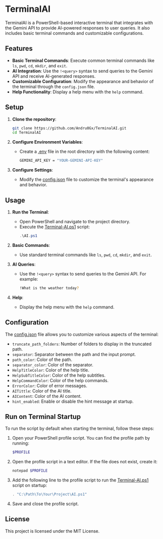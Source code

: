 # TerminalAI

TerminalAI is a PowerShell-based interactive terminal that integrates with the Gemini API to provide AI-powered responses to user queries. It also includes basic terminal commands and customizable configurations.

## Features

- **Basic Terminal Commands**: Execute common terminal commands like `ls`, `pwd`, `cd`, `mkdir`, and `exit`.
- **AI Integration**: Use the `!<query>` syntax to send queries to the Gemini API and receive AI-generated responses.
- **Customizable Configuration**: Modify the appearance and behavior of the terminal through the `config.json` file.
- **Help Functionality**: Display a help menu with the `help` command.

## Setup

1. **Clone the repository**:
    ```sh
    git clone https://github.com/Andru0Gx/TerminalAI.git
    cd TerminalAI
    ```

2. **Configure Environment Variables**:
    - Create a [.env](./.env.demo) file in the root directory with the following content:
        ```bash
        GEMINI_API_KEY = "YOUR-GEMINI-API-KEY"
        ```

3. **Configure Settings**:
    - Modify the [config.json](config.json) file to customize the terminal's appearance and behavior.

## Usage

1. **Run the Terminal**:
    - Open PowerShell and navigate to the project directory.
    - Execute the [Terminal-AI.ps1](./Terminal-AI.ps1) script:
        ```powershell
        .\AI.ps1
        ```

2. **Basic Commands**:
    - Use standard terminal commands like `ls`, `pwd`, `cd`, `mkdir`, and `exit`.

3. **AI Queries**:
    - Use the `!<query>` syntax to send queries to the Gemini API. For example:
        ```sh
        !What is the weather today?
        ```

4. **Help**:
    - Display the help menu with the `help` command.

## Configuration

The [config.json](./config.json) file allows you to customize various aspects of the terminal:

- `truncate_path_folders`: Number of folders to display in the truncated path.
- `separator`: Separator between the path and the input prompt.
- `path_color`: Color of the path.
- `separator_color`: Color of the separator.
- `HelpTitleColor`: Color of the help title.
- `HelpSubTitleColor`: Color of the help subtitles.
- `HelpCommandColor`: Color of the help commands.
- `ErrorColor`: Color of error messages.
- `AITittle`: Color of the AI title.
- `AIContent`: Color of the AI content.
- `hint_enabled`: Enable or disable the hint message at startup.

## Run on Terminal Startup

To run the script by default when starting the terminal, follow these steps:

1. Open your PowerShell profile script. You can find the profile path by running:
    ```powershell
    $PROFILE
    ```

2. Open the profile script in a text editor. If the file does not exist, create it:
    ```powershell
    notepad $PROFILE
    ```

3. Add the following line to the profile script to run the [Terminal-AI.ps1](./Terminal-AI.ps1) script on startup:
    ```powershell
    . "C:\Path\To\Your\Project\AI.ps1"
    ```

4. Save and close the profile script.


## License

This project is licensed under the MIT License.